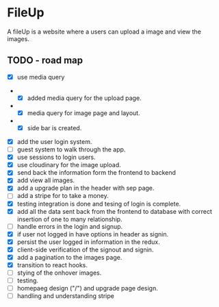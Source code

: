 # FileUp

A fileUp is a website where a users can upload a image and view the images.

## TODO - road map

- [x] use media query

* - [x] added media query for the upload page.
* - [x] media query for image page and layout.
* - [x] side bar is created.

- [x] add the user login system.
- [ ] guest system to walk through the app.
- [x] use sessions to login users.
- [x] use cloudinary for the image upload.
- [x] send back the information form the frontend to backend
- [x] add view all images.
- [x] add a upgrade plan in the header with sep page.
- [ ] add a stripe for to take a money.
- [x] testing integration is done and tesing of login is complete.
- [x] add all the data sent back from the frontend to database with correct insertion of one to many relationship.
- [ ] handle errors in the login and signup.
- [x] if user not logged in have options in header as signin.
- [x] persist the user logged in information in the redux.
- [x] client-side verification of the signout and signin.
- [x] add a pagination to the images page.
- [x] transition to react hooks.
- [ ] stying of the onhover images.
- [ ] testing.
- [ ] homepaeg design ("/") and upgrade page design.
- [ ] handling and understanding stripe
